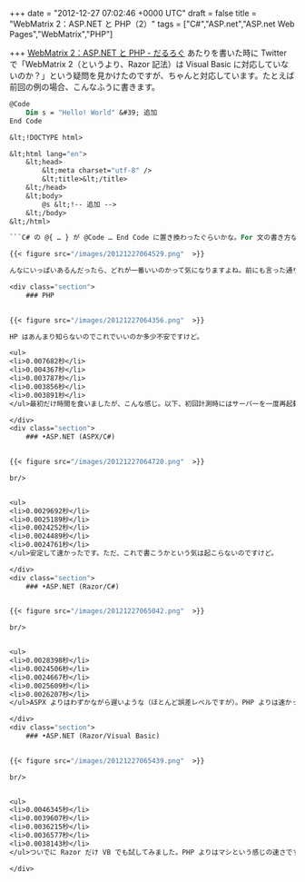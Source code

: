 
+++
date = "2012-12-27 07:02:46 +0000 UTC"
draft = false
title = "WebMatrix 2：ASP.NET と PHP（2）"
tags = ["C#","ASP.net","ASP.net Web Pages","WebMatrix","PHP"]

+++
<a href="https://blog.daruyanagi.jp/entry/2012/12/11/085125">WebMatrix 2：ASP.NET と PHP - だるろぐ</a> あたりを書いた時に Twitter で「WebMatrix 2（というより、Razor 記法）は Visual Basic に対応していないのか？」という疑問を見かけたのですが、ちゃんと対応しています。たとえば前回の例の場合、こんなふうに書きます。
```vb
@Code
    Dim s = "Hello! World" &#39; 追加
End Code

&lt;!DOCTYPE html>

&lt;html lang="en">
    &lt;head>
        &lt;meta charset="utf-8" />
        &lt;title>&lt;/title>
    &lt;/head>
    &lt;body>
        @s &lt;!-- 追加 -->
    &lt;/body>
&lt;/html>

```C# の @{ … } が @Code … End Code に置き換わったぐらいかな。For 文の書き方なんかも VB 風に書けます。詳しいことは <a href="http://www.atmarkit.co.jp/fdotnet/rapidmaster/rapidmaster_04/rapidmaster_04.html">VB Razor構文 基礎文法 総まとめ - ＠IT</a> でも参照してください。個人的にはこれから始める人が VB で Razor を書く意味はあまりないのではないかなと思います。XML の処理などは簡単なんだそうですけど。あと、前回は言わなかったけれど &lt;% … %> という ASP.NET の古い記法（ASPX、C# または Visual Basic）を利用することもできます。 まぁ、それはともかく。

{{< figure src="/images/20121227064529.png"  >}}

んなにいっぱいあるんだったら、どれが一番いいのかって気になりますよね。前にも言った通り、ぶっちゃけ好きなものを選べばいいと思うんですけど（Razor/C# を推しますけどね）、今回は簡単なプログラム（0から10,000までの2乗をリスト表記）で速さを計測してみました。

<div class="section">
    ### PHP
    

{{< figure src="/images/20121227064356.png"  >}}

HP はあんまり知らないのでこれでいいのか多少不安ですけど。

<ul>
<li>0.007682秒</li>
<li>0.004367秒</li>
<li>0.003787秒</li>
<li>0.003856秒</li>
<li>0.003891秒</li>
</ul>最初だけ時間を食いましたが、こんな感じ。以下、初回計測時にはサーバーを一度再起動させています。PHP の結果を見ると、初回起動時はちょっと時間がかかるのかなと感じたので。念のためもう一度計測したら、サーバー再起動後で 0.0035609999999999秒 でした。0.007秒というのは、異常値として処理しちゃってもいいレベルかな。

</div>
<div class="section">
    ### •ASP.NET (ASPX/C#)
    

{{< figure src="/images/20121227064720.png"  >}}

br/>


<ul>
<li>0.0029692秒</li>
<li>0.0025189秒</li>
<li>0.0024252秒</li>
<li>0.0024489秒</li>
<li>0.0024761秒</li>
</ul>安定して速かったです。ただ、これで書こうかという気は起こらないのですけど。

</div>
<div class="section">
    ### •ASP.NET (Razor/C#)
    

{{< figure src="/images/20121227065042.png"  >}}

br/>


<ul>
<li>0.0028398秒</li>
<li>0.0024506秒</li>
<li>0.0024667秒</li>
<li>0.0025609秒</li>
<li>0.0026207秒</li>
</ul>ASPX よりはわずかながら遅いような（ほとんど誤差レベルですが）。PHP よりは速かった。

</div>
<div class="section">
    ### •ASP.NET (Razor/Visual Basic)
    

{{< figure src="/images/20121227065439.png"  >}}

br/>


<ul>
<li>0.0046345秒</li>
<li>0.0039607秒</li>
<li>0.0036215秒</li>
<li>0.0036577秒</li>
<li>0.0038143秒</li>
</ul>ついでに Razor だけ VB でも試してみました。PHP よりはマシという感じの速さですね。まぁ、簡単すぎてあんまり参考にならないレベルですけどちょっと興味がわいたので試してみました。著しく不公平なところがあれば、ぜひ教えてください。正直あんまり自信ない。

</div>


